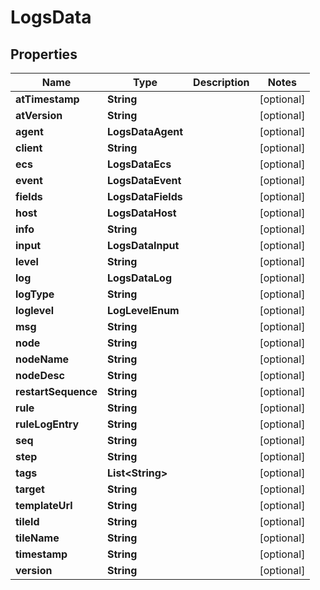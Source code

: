 

# LogsData


## Properties

| Name | Type | Description | Notes |
|------------ | ------------- | ------------- | -------------|
|**atTimestamp** | **String** |  |  [optional] |
|**atVersion** | **String** |  |  [optional] |
|**agent** | **LogsDataAgent** |  |  [optional] |
|**client** | **String** |  |  [optional] |
|**ecs** | **LogsDataEcs** |  |  [optional] |
|**event** | **LogsDataEvent** |  |  [optional] |
|**fields** | **LogsDataFields** |  |  [optional] |
|**host** | **LogsDataHost** |  |  [optional] |
|**info** | **String** |  |  [optional] |
|**input** | **LogsDataInput** |  |  [optional] |
|**level** | **String** |  |  [optional] |
|**log** | **LogsDataLog** |  |  [optional] |
|**logType** | **String** |  |  [optional] |
|**loglevel** | **LogLevelEnum** |  |  [optional] |
|**msg** | **String** |  |  [optional] |
|**node** | **String** |  |  [optional] |
|**nodeName** | **String** |  |  [optional] |
|**nodeDesc** | **String** |  |  [optional] |
|**restartSequence** | **String** |  |  [optional] |
|**rule** | **String** |  |  [optional] |
|**ruleLogEntry** | **String** |  |  [optional] |
|**seq** | **String** |  |  [optional] |
|**step** | **String** |  |  [optional] |
|**tags** | **List&lt;String&gt;** |  |  [optional] |
|**target** | **String** |  |  [optional] |
|**templateUrl** | **String** |  |  [optional] |
|**tileId** | **String** |  |  [optional] |
|**tileName** | **String** |  |  [optional] |
|**timestamp** | **String** |  |  [optional] |
|**version** | **String** |  |  [optional] |



